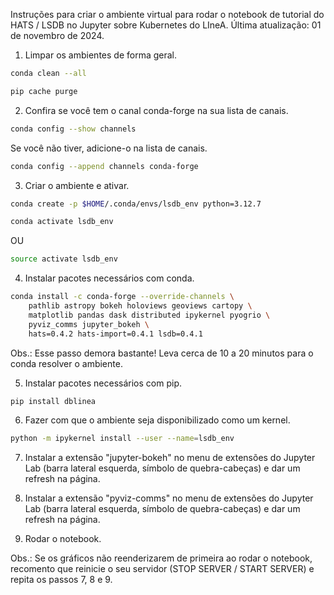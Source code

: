 Instruções para criar o ambiente virtual para rodar o notebook de tutorial do HATS / LSDB no Jupyter sobre Kubernetes do LIneA.
Última atualização: 01 de novembro de 2024.

1) Limpar os ambientes de forma geral.
```bash
conda clean --all
```
```bash
pip cache purge
```

2) Confira se você tem o canal conda-forge na sua lista de canais.
```bash
conda config --show channels
```
Se você não tiver, adicione-o na lista de canais.
```bash
conda config --append channels conda-forge
```

3) Criar o ambiente e ativar.
```bash
conda create -p $HOME/.conda/envs/lsdb_env python=3.12.7
```
```bash
conda activate lsdb_env 
```
OU
```bash
source activate lsdb_env
```

4) Instalar pacotes necessários com conda.
```bash
conda install -c conda-forge --override-channels \
    pathlib astropy bokeh holoviews geoviews cartopy \
    matplotlib pandas dask distributed ipykernel pyogrio \
    pyviz_comms jupyter_bokeh \
    hats=0.4.2 hats-import=0.4.1 lsdb=0.4.1
```
Obs.: Esse passo demora bastante! Leva cerca de 10 a 20 minutos para o conda resolver o ambiente.

5) Instalar pacotes necessários com pip.
```bash
pip install dblinea
```

6) Fazer com que o ambiente seja disponibilizado como um kernel.
```bash
python -m ipykernel install --user --name=lsdb_env
```

7) Instalar a extensão "jupyter-bokeh" no menu de extensões do Jupyter Lab (barra lateral esquerda, símbolo de quebra-cabeças) e dar um refresh na página.

8) Instalar a extensão "pyviz-comms" no menu de extensões do Jupyter Lab (barra lateral esquerda, símbolo de quebra-cabeças) e dar um refresh na página.

9) Rodar o notebook.

Obs.: Se os gráficos não reenderizarem de primeira ao rodar o notebook, recomento que reinicie o seu servidor (STOP SERVER / START SERVER) e repita os passos 7, 8 e 9.